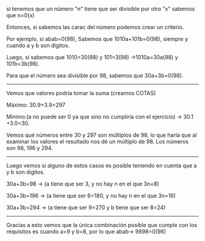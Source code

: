 si tenemos que un número "n" tiene que ser divisible por otro "x" sabemos que n=0(x)

Entonces, si sabemos las carac del número podemos crear un criterio.

Por ejemplo, si abab=0(98), Sabemos que 1010a+101b=0(98), siempre y cuando a y b son digitos.

Luego, si sabemos que 1010=30(98) y 101=3(98) →1010a=30a(98) y 101b=3b(98).

Para que el número sea divisible por 98, sabemos que 30a+3b=0(98).

---

Vemos que valores podría tomar la suma (creamos COTAS)

Máximo: 30.9+3.9=297

Mínimo:(a no puede ser 0 ya que sino no cumpliría con el ejercicio) → 30.1 +3.0=30.

Vemos qué números entre 30 y 297 son múltiplos de 98, lo que haría que al examinar los valores el resultado nos dé un múltiplo de 98. Los números son 98, 196 y 294.

---

Luego vemos si alguno de estos casos es posible teniendo en cuenta que a y b son digitos.

30a+3b=98 → (a tiene que ser 3, y no hay n en el que 3n=8)

30a+3b=196 → (a tiene que ser 6=180, y no hay n en el que 3n=16)

30a+3b=294 → (a tiene que ser 9=270 y b tiene que ser 8=24)

---

Gracias a esto vemos que la única combinación posible que cumple con los requisitos es cuando a=9 y b=8, por lo que abab→ 9898=0(98)